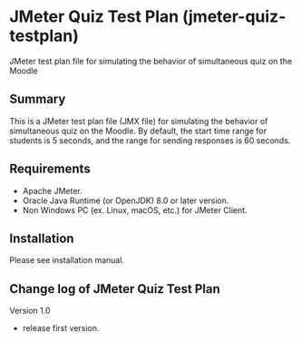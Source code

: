 # JMeter Quiz Test Plan (jmeter-quiz-testplan)
JMeter test plan file for simulating the behavior of simultaneous quiz on the Moodle

Summary
------

This is a JMeter test plan file (JMX file) for simulating the behavior of simultaneous quiz on the Moodle.
By default, the start time range for students is 5 seconds, and the range for sending responses is 60 seconds.

Requirements
------
* Apache JMeter.
* Oracle Java Runtime (or OpenJDK) 8.0 or later version.
* Non Windows PC (ex. Linux, macOS, etc.) for JMeter Client.

Installation
------

Please see installation manual.

Change log of JMeter Quiz Test Plan
------

Version 1.0 

* release first version.
